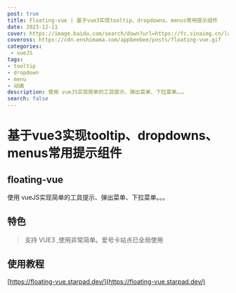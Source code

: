 ```yaml
---
post: true
title: Floating-vue | 基于vue3实现tooltip、dropdowns、menus常用提示组件
date: 2023-12-11
cover: https://image.baidu.com/search/down?url=https://fc.sinaimg.cn/large/6364aa43gy1hl0jy2rb8hg20k00dc7ha.jpg
coveross: https://cdn.enshimama.com/appbeebee/posts/floating-vue.gif
categories:
 - vueJS
tags:
- tooltip
- dropdown
- menu
- 动画
description: 使用 vueJS实现简单的工具提示、弹出菜单、下拉菜单。。。
search: false
---
```

# 基于vue3实现tooltip、dropdowns、menus常用提示组件
## floating-vue

使用 vueJS实现简单的工具提示、弹出菜单、下拉菜单。。。

## 特色
> 支持 VUE3 ,使用非常简单。爱号卡站点已全局使用

<ArticleLink via="post" :work="{
    title: 'Floating-vue',
    view: 'https://floating-vue.starpad.dev/',
    github: '',
    beecode: '4568',
    viewtit: '下载',
    wxwords: '',
    }" />

## 使用教程
[https://floating-vue.starpad.dev/](https://floating-vue.starpad.dev/)







